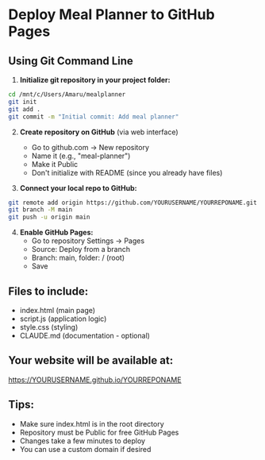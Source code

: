 # Deploy Meal Planner to GitHub Pages

## Using Git Command Line

1. **Initialize git repository in your project folder:**
```bash
cd /mnt/c/Users/Amaru/mealplanner
git init
git add .
git commit -m "Initial commit: Add meal planner"
```

2. **Create repository on GitHub** (via web interface)
   - Go to github.com → New repository
   - Name it (e.g., "meal-planner")
   - Make it Public
   - Don't initialize with README (since you already have files)

3. **Connect your local repo to GitHub:**
```bash
git remote add origin https://github.com/YOURUSERNAME/YOURREPONAME.git
git branch -M main
git push -u origin main
```

4. **Enable GitHub Pages:**
   - Go to repository Settings → Pages
   - Source: Deploy from a branch
   - Branch: main, folder: / (root)
   - Save

## Files to include:
- index.html (main page)
- script.js (application logic)
- style.css (styling)
- CLAUDE.md (documentation - optional)

## Your website will be available at:
https://YOURUSERNAME.github.io/YOURREPONAME

## Tips:
- Make sure index.html is in the root directory
- Repository must be Public for free GitHub Pages
- Changes take a few minutes to deploy
- You can use a custom domain if desired